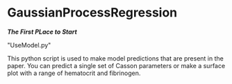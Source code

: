 # GaussianProcessRegression

***The First PLace to Start***

"UseModel.py"

This python script is used to make model predictions that are present in the paper. You can predict a single set of Casson parameters or make a surface plot with a range of hematocrit and fibrinogen.
